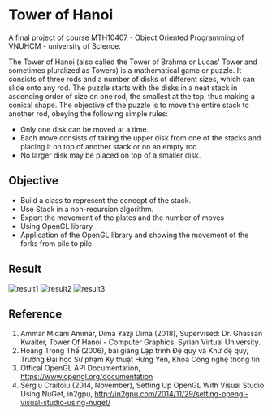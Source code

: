 # Tower of Hanoi
A final project of course MTH10407 - Object Oriented Programming of VNUHCM - university of Science.

The Tower of Hanoi (also called the Tower of Brahma or Lucas' Tower and sometimes pluralized as Towers) is a mathematical game or puzzle. It consists of three rods and a number of disks of different sizes, which can slide onto any rod. The puzzle starts with the disks in a neat stack in ascending order of size on one rod, the smallest at the top, thus making a conical shape. 
The objective of the puzzle is to move the entire stack to another rod, obeying the following simple rules: 
* Only one disk can be moved at a time. 
* Each move consists of taking the upper disk from one of the stacks and placing it on top of another stack or on an empty rod. 
* No larger disk may be placed on top of a smaller disk.

## Objective

* Build a class to represent the concept of the stack.
* Use Stack in a non-recursion algorithm. 
* Export the movement of the plates and the number of moves
* Using OpenGL library
* Application of the OpenGL library and showing the movement of the forks from pile to pile.

## Result
![result1](https://github.com/tieukhoimai/oophanoitower/blob/master/result1.png)
![result2](https://github.com/tieukhoimai/oophanoitower/blob/master/result2.png)
![result3](https://github.com/tieukhoimai/oophanoitower/blob/master/result3.png)

## Reference
1.	Ammar Midani Ammar, Dima Yazji Dima (2018), Supervised: Dr. Ghassan Kwaiter, Tower Of Hanoi - Computer Graphics, Syrian Virtual University.
2.	Hoàng Trọng Thế (2006), bài giảng Lập trình Đệ quy và Khử đệ quy, Trường Đại học Sư phạm Kỹ thuật Hưng Yên, Khoa Công nghệ thông tin.
3.	Offical OpenGL API Documentation, <https://www.opengl.org/documentation>
4.	Sergiu Craitoiu (2014, November), Setting Up OpenGL With Visual Studio Using NuGet, in2gpu, <http://in2gpu.com/2014/11/29/setting-opengl-visual-studio-using-nuget/>
